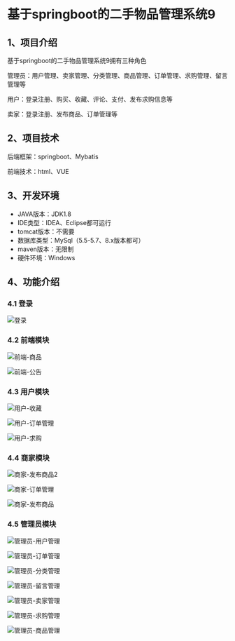 # 基于springboot的二手物品管理系统9



## 1、项目介绍

基于springboot的二手物品管理系统9拥有三种角色

管理员：用户管理、卖家管理、分类管理、商品管理、订单管理、求购管理、留言管理等

用户：登录注册、购买、收藏、评论、支付、发布求购信息等

卖家：登录注册、发布商品、订单管理等


## 2、项目技术

后端框架：springboot、Mybatis

前端技术：html、VUE

## 3、开发环境

- JAVA版本：JDK1.8
- IDE类型：IDEA、Eclipse都可运行
- tomcat版本：不需要
- 数据库类型：MySql（5.5-5.7、8.x版本都可） 
- maven版本：无限制
- 硬件环境：Windows


## 4、功能介绍

### 4.1 登录

![登录](https://www.codeshop.fun/Typora-Images/202311162043306.jpg)

### 4.2 前端模块

![前端-商品](https://www.codeshop.fun/Typora-Images/202311162043192.jpg)

![前端-公告](https://www.codeshop.fun/Typora-Images/202311162043148.jpg)

### 4.3 用户模块

![用户-收藏](https://www.codeshop.fun/Typora-Images/202311162043180.jpg)

![用户-订单管理](https://www.codeshop.fun/Typora-Images/202311162043188.jpg)

![用户-求购](https://www.codeshop.fun/Typora-Images/202311162043205.jpg)

### 4.4 商家模块

![商家-发布商品2](https://www.codeshop.fun/Typora-Images/202311162043502.jpg)

![商家-订单管理](https://www.codeshop.fun/Typora-Images/202311162043495.jpg)

![商家-发布商品](https://www.codeshop.fun/Typora-Images/202311162043524.jpg)


### 4.5 管理员模块 

![管理员-用户管理](https://www.codeshop.fun/Typora-Images/202311162043054.jpg)

![管理员-订单管理](https://www.codeshop.fun/Typora-Images/202311162043079.jpg)

![管理员-分类管理](https://www.codeshop.fun/Typora-Images/202311162043108.jpg)

![管理员-留言管理](https://www.codeshop.fun/Typora-Images/202311162043125.jpg)

![管理员-卖家管理](https://www.codeshop.fun/Typora-Images/202311162043166.jpg)

![管理员-求购管理](https://www.codeshop.fun/Typora-Images/202311162043138.jpg)

![管理员-商品管理](https://www.codeshop.fun/Typora-Images/202311162043946.jpg)





